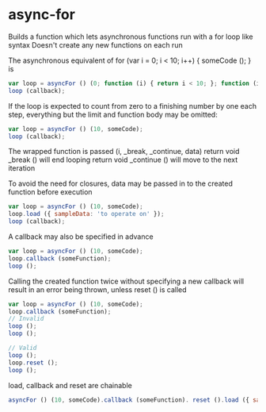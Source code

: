 # async-for
Builds a function which lets asynchronous functions run with a for loop like syntax
Doesn't create any new functions on each run

The asynchronous equivalent of for (var i = 0; i < 10; i++) { someCode (); } is
```javascript
var loop = asyncFor () (0; function (i) { return i < 10; }; function (i) { return i + 1; }, someCode);
loop (callback);
```

If the loop is expected to count from zero to a finishing number by one each step, everything but the limit and function body may be omitted:
```javascript
var loop = asyncFor () (10, someCode);
loop (callback);
```

The wrapped function is passed (i, _break, _continue, data)
return void _break () will end looping
return void _continue () will move to the next iteration

To avoid the need for closures, data may be passed in to the created function before execution
```javascript
var loop = asyncFor () (10, someCode);
loop.load ({ sampleData: 'to operate on' });
loop (callback);
```

A callback may also be specified in advance
```javascript
var loop = asyncFor () (10, someCode);
loop.callback (someFunction);
loop ();
```

Calling the created function twice without specifying a new callback will result in an error being thrown, unless reset () is called
```javascript
var loop = asyncFor () (10, someCode);
loop.callback (someFunction);
// Invalid
loop ();
loop ();

// Valid
loop ();
loop.reset ();
loop ();
```

load, callback and reset are chainable
```javascript
asyncFor () (10, someCode).callback (someFunction). reset ().load ({ sample: 'data' })();
```

